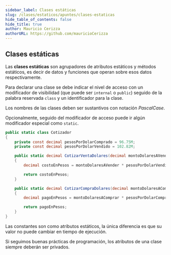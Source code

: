 ```yaml
---
sidebar_label: Clases estáticas
slug: /clases/estaticos/apuntes/clases-estaticas
hide_table_of_contents: false
hide_title: true
author: Mauricio Cerizza
authorURL: https://github.com/mauricioCerizza
---
```


## Clases estáticas
Las **clases estáticas** son agrupadores de atributos estáticos y métodos estáticos, es decir de datos y funciones que operan sobre esos datos respectivamente.

Para declarar una clase se debe indicar el nivel de acceso con un modificador de visibilidad (que puede ser `internal` o `public`) seguido de la palabra reservada `class` y un identificador para la clase. 

Los nombres de las clases deben ser sustantivos con notación *PascalCase*. 

Opcionalmente, seguido del modificador de acceso puede ir algún modificador especial como `static`.

```csharp
public static class Cotizador
{
    private const decimal pesosPorDolarComprado = 96.75M;
    private const decimal pesosPorDolarVendido = 102.82M;

    public static decimal CotizarVentaDolares(decimal montoDolaresAVender)
    {
        decimal costoEnPesos = montoDolaresAVender * pesosPorDolarVendido;

        return costoEnPesos;
    }

    public static decimal CotizarCompraDolares(decimal montoDolaresAComprar)
    {
        decimal pagoEnPesos = montoDolaresAComprar * pesosPorDolarComprado;

        return pagoEnPesos;
    }
}
```

Las constantes son como atributos estáticos, la única diferencia es que su valor no puede cambiar en tiempo de ejecución. 

Si seguimos buenas prácticas de programación, los atributos de una clase siempre deberán ser privados.

[//]: # "TODO ### Crear una biblioteca de clases. Establecer como proyecto de inicio."
[//]: # "TODO ### Nulleables"
[//]: # "TODO ### Conversiones out y ref"
[//]: # "TODO ### Debugging en visual studio"
[//]: # "TODO ### Agregar ejercicio de distancias. Hemos recorrido un largo camino."
[//]: # "TODO ### Agregar ejercicio calculín"
[//]: # "TODO ### Agregar ejercicio de matematicas hijo"
[//]: # "TODO ### Agregar ejercicio capicua
Un entorno de ejecución o runtime permite abstraer a nuestros programas de la arquitectura sobre la que se ejecutan. Todos los programas creados con .NET se ejecutan sobre un runtime. 
Los entornos de ejecución de .NET funcionan como una máquina virtual que sirve de intérprete e intermediario para darle instrucciones a la máquina sobre la que se están ejecutando. Además, son los encargados de administrar la memoria y los recursos. 
El Common Language Runtime (CLR) es el entorno de ejecución de las aplicaciones construidas sobre .NET Framework. El Core Common Language Runtime (CoreCLR) es el entorno de ejecución de las aplicaciones construidas sobre .NET Core."



